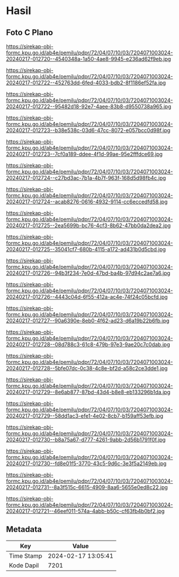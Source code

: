 # Hasil

## Foto C Plano

https://sirekap-obj-formc.kpu.go.id/ab4e/pemilu/pdpr/72/04/07/10/03/7204071003024-20240217-012720--4540348a-1a50-4ae8-9945-e236ad62f9eb.jpg

https://sirekap-obj-formc.kpu.go.id/ab4e/pemilu/pdpr/72/04/07/10/03/7204071003024-20240217-012722--452763dd-6fed-4033-bdb2-8f1186ef52fa.jpg

https://sirekap-obj-formc.kpu.go.id/ab4e/pemilu/pdpr/72/04/07/10/03/7204071003024-20240217-012722--95482d18-92e7-4aee-83b8-d9550738a965.jpg

https://sirekap-obj-formc.kpu.go.id/ab4e/pemilu/pdpr/72/04/07/10/03/7204071003024-20240217-012723--b38e538c-03d6-47cc-8072-e057bcc0d98f.jpg

https://sirekap-obj-formc.kpu.go.id/ab4e/pemilu/pdpr/72/04/07/10/03/7204071003024-20240217-012723--7cf0a189-ddee-4f1d-99ae-95e2fffdce69.jpg

https://sirekap-obj-formc.kpu.go.id/ab4e/pemilu/pdpr/72/04/07/10/03/7204071003024-20240217-012724--c27bd3ac-7b1a-4b7f-963f-168d5d98fb4c.jpg

https://sirekap-obj-formc.kpu.go.id/ab4e/pemilu/pdpr/72/04/07/10/03/7204071003024-20240217-012724--acab8276-0616-4932-9114-cc6eccedfd58.jpg

https://sirekap-obj-formc.kpu.go.id/ab4e/pemilu/pdpr/72/04/07/10/03/7204071003024-20240217-012725--2ea5699b-bc76-4cf3-8b62-47bb0da2dea2.jpg

https://sirekap-obj-formc.kpu.go.id/ab4e/pemilu/pdpr/72/04/07/10/03/7204071003024-20240217-012725--35041cf7-680b-4115-a172-ad431b0d5cbd.jpg

https://sirekap-obj-formc.kpu.go.id/ab4e/pemilu/pdpr/72/04/07/10/03/7204071003024-20240217-012726--94b3f234-7e0d-47bd-ba4b-97d94c2ae7a6.jpg

https://sirekap-obj-formc.kpu.go.id/ab4e/pemilu/pdpr/72/04/07/10/03/7204071003024-20240217-012726--4443c04d-6f55-412a-ac4e-74f24c05bcfd.jpg

https://sirekap-obj-formc.kpu.go.id/ab4e/pemilu/pdpr/72/04/07/10/03/7204071003024-20240217-012727--90a6390e-8eb0-4f62-ad23-d6a19b22b6fb.jpg

https://sirekap-obj-formc.kpu.go.id/ab4e/pemilu/pdpr/72/04/07/10/03/7204071003024-20240217-012728--08d788c3-61c8-479b-97e3-9ae20c7c0dab.jpg

https://sirekap-obj-formc.kpu.go.id/ab4e/pemilu/pdpr/72/04/07/10/03/7204071003024-20240217-012728--5bfe07dc-0c38-4c8e-bf2d-a58c2ce3dde1.jpg

https://sirekap-obj-formc.kpu.go.id/ab4e/pemilu/pdpr/72/04/07/10/03/7204071003024-20240217-012729--8e6ab877-87bd-43d4-b8e8-eb133296b1da.jpg

https://sirekap-obj-formc.kpu.go.id/ab4e/pemilu/pdpr/72/04/07/10/03/7204071003024-20240217-012729--58dd1ac3-efe1-4e02-8cb7-b159aff53efb.jpg

https://sirekap-obj-formc.kpu.go.id/ab4e/pemilu/pdpr/72/04/07/10/03/7204071003024-20240217-012730--b8a75a67-d777-4261-9abb-2d56b1791f0f.jpg

https://sirekap-obj-formc.kpu.go.id/ab4e/pemilu/pdpr/72/04/07/10/03/7204071003024-20240217-012730--fd8e01f5-3770-43c5-9d6c-3e3f5a2149eb.jpg

https://sirekap-obj-formc.kpu.go.id/ab4e/pemilu/pdpr/72/04/07/10/03/7204071003024-20240217-012731--8a3f515c-6615-4909-8aa6-5655e0ed8c22.jpg

https://sirekap-obj-formc.kpu.go.id/ab4e/pemilu/pdpr/72/04/07/10/03/7204071003024-20240217-012721--46eef011-574a-4abb-b50c-cf63fb4b0bf2.jpg


## Metadata

| Key        | Value               |
| ---------- | ------------------- |
| Time Stamp | 2024-02-17 13:05:41 |
| Kode Dapil | 7201                |



